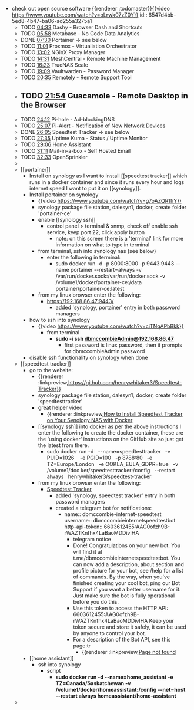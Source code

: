 - check out open source software {{renderer :todomaster}}{{video https://www.youtube.com/watch?v=oLrwk07zZ0Y}}
  id:: 6547d4bb-5ed8-4b47-ba06-ad255a3275a1
	- TODO [04:33](https://www.youtube.com/watch?v=oLrwk07zZ0Y&t=273s) Dashy - Browser Dash and Shortcuts
	- TODO [05:58](https://www.youtube.com/watch?v=oLrwk07zZ0Y&t=358s) Metabase - No Code Data Analytics
	- DONE [07:30](https://www.youtube.com/watch?v=oLrwk07zZ0Y&t=450s) Portainer -> see below
	- TODO [11:01](https://www.youtube.com/watch?v=oLrwk07zZ0Y&t=661s) Proxmox - Virtualiation Orchestrator
	- TODO [13:02](https://www.youtube.com/watch?v=oLrwk07zZ0Y&t=782s) NGinX Proxy Manager
	- TODO [14:31](https://www.youtube.com/watch?v=oLrwk07zZ0Y&t=871s) MeshCentral - Remote Machine Management
	- TODO [16:23](https://www.youtube.com/watch?v=oLrwk07zZ0Y&t=983s) TrueNAS Scale
	- TODO [19:09](https://www.youtube.com/watch?v=oLrwk07zZ0Y&t=1149s) Vaultwarden - Password Manager
	- TODO [20:35](https://www.youtube.com/watch?v=oLrwk07zZ0Y&t=1235s) Remotely - Remote Support Tool
	- TODO [21:54](https://www.youtube.com/watch?v=oLrwk07zZ0Y&t=1314s) Guacamole - Remote Desktop in the Browser
		-
	- TODO [24:12](https://www.youtube.com/watch?v=oLrwk07zZ0Y&t=1452s) Pi-hole - Ad-blockingDNS
	- TODO [25:07](https://www.youtube.com/watch?v=oLrwk07zZ0Y&t=1507s) Pi-Alert - Notification of New Network Devices
	- DONE [26:05](https://www.youtube.com/watch?v=oLrwk07zZ0Y&t=1565s) Speedtest Tracker -> see below
	- TODO [27:35](https://www.youtube.com/watch?v=oLrwk07zZ0Y&t=1655s) Uptime Kuma - Status / Uptime Monitor
	- TODO [29:06](https://www.youtube.com/watch?v=oLrwk07zZ0Y&t=1746s) Home Assistant
	- TODO [31:11](https://www.youtube.com/watch?v=oLrwk07zZ0Y&t=1871s) Mail-in-a-box - Self Hosted Email
	- TODO [32:33](https://www.youtube.com/watch?v=oLrwk07zZ0Y&t=1953s) OpenSprinkler
	-
	- [[portainer]]
		- Install on synology as I want to install [[speedtest tracker]] which runs in a docker container and since it runs every hour and logs internet speed I want to put it on [[synology]].
		- Install portainer on synology
			- {{video https://www.youtube.com/watch?v=g7oAZQR1fiY}}
			- synology package file station, dalesyn1, docker, create folder 'portainer-ce'
			- enable [[synology ssh]]
				- control panel > terminal & snmp, check off enable ssh service, keep port 22, click apply button
					- note: on this screen there is a 'terminal' link for more information on what to type in terminal
			- from terminal, ssh into synology nas (see below)
				- enter the following in terminal:
					- sudo docker run -d -p 8000:8000 -p 9443:9443 --name portainer --restart=always -v /var/run/docker.sock:/var/run/docker.sock -v /volume1/docker/portainer-ce:/data portainer/portainer-ce:latest
			- from my linux browser enter the following:
				- https://192.168.86.47:9443/
					- added 'synology, portainer' entry in both password managers
		- how to ssh into synology
			- {{video https://www.youtube.com/watch?v=ciTNqAPbBkk}}
				- from terminal
					- **sudo -i ssh dbmccombieAdmin@192.168.86.47**
						- first password is linux password, then it prompts for dbmccombieAdmin password
		- disable ssh functionality on synology when done
	- [[speedtest tracker]]
		- go to the website:
			- {{renderer :linkpreview,https://github.com/henrywhitaker3/Speedtest-Tracker}}
			- synology package file station, dalesyn1, docker, create folder 'speedtesttracker'
			- great helper video
				- {{renderer :linkpreview,[How to Install Speedtest Tracker on Your Synology NAS with Docker](https://neellik.com/install-speed-test-tracker-on-your-synology-nas/#portainer_speedtesttracker}})
			- [[synology ssh]] into docker as per the above instructions I enter the following to create the docker container, these are the 'using docker' instructions on the GitHub site so just get the latest from there.
				- sudo docker run -d   --name=speedtesttracker   -e PUID=1026   
				  -e PGID=100   -p 8788:80   -e TZ=Europe/London   -e OOKLA_EULA_GDPR=true   -v /volume1/doc
				  ker/speedtesttracker:/config   --restart always   henrywhitaker3/speedtest-tracker
			- from my linux browser enter the following:
				- [Speedtest Tracker](http://192.168.86.47:8788/)
					- added 'synology, speedtest tracker' entry in both password managers
					- created a telegram bot for notifications:
						- name:: dbmccombie-internet-speedtest
						  username:: dbmccombieinternetspeedtestbot
						  http-api-token:: 6603612455:AAG0ofzh9B-rWAZTKnfhx4LaBaoMDDivIHA
							- telegram notice
							- Done! Congratulations on your new bot. You will find it at t.me/dbmccombieinternetspeedtestbot. You can now add a description, about section and profile picture for your bot, see /help for a list of commands. By the way, when you've finished creating your cool bot, ping our Bot Support if you want a better username for it. Just make sure the bot is fully operational before you do this.
							- Use this token to access the HTTP API:
							  6603612455:AAG0ofzh9B-rWAZTKnfhx4LaBaoMDDivIHA
							  Keep your token secure and store it safely, it can be used by anyone to control your bot.
							- For a description of the Bot API, see this page:tr
								- {{renderer :linkpreview,[Page not found](https://core.telegram.org/bots/api}})
		- [[home assistant]]
			- ssh into synology
				- script
					- **sudo docker run -d --name=home_assistant -e TZ=Canada/Saskatchewan -v /volume1/docker/homeassistant:/config --net=host --restart always homeassistant/home-assistant**
	-